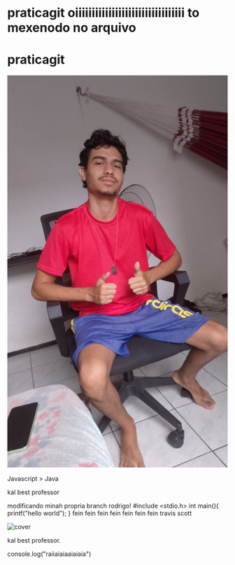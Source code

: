 # praticagit oiiiiiiiiiiiiiiiiiiiiiiiiiiiiiiiii to mexenodo no arquivo
# praticagit

![cover](./WhatsApp%20Image%202024-12-04%20at%2014.40.09.jpeg)

Javascript > Java

kal best professor

modificando minah propria branch
rodrigo!
#include <stdio.h>
int main(){
    printf("hello world");
}
fein fein 
fein fein fein fein fein
travis scott

![cover](https://www.quixada.ufc.br/wp-content/uploads/2015/05/David-Sena-Oliveira-Final1-225x300.png)

kal best professor.

console.log("raiiaiaiaaiaiaia")

